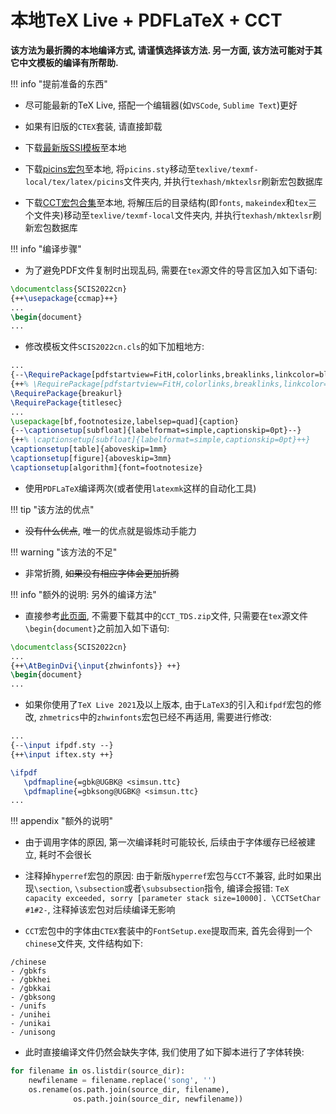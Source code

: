 # 本地TeX Live + PDFLaTeX + CCT

**该方法为最折腾的本地编译方式, 请谨慎选择该方法. 另一方面, 该方法可能对于其它中文模板的编译有所帮助.**

!!! info "提前准备的东西"

- 尽可能最新的TeX Live, 搭配一个编辑器(如`VSCode`, `Sublime Text`)更好

- 如果有旧版的`CTEX`套装, 请直接卸载

- 下载[最新版SSI模板](http://scis.scichina.com/download/ssi-template.zip)至本地

- 下载[picins宏包](http://mirrors.ctan.org/macros/latex209/contrib/picins.zip)至本地, 将`picins.sty`移动至`texlive/texmf-local/tex/latex/picins`文件夹内, 并执行`texhash/mktexlsr`刷新宏包数据库

- 下载[CCT宏包合集](./static/cct_ccmap_fonts_bundle.zip)至本地, 将解压后的目录结构(即`fonts`, `makeindex`和`tex`三个文件夹)移动至`texlive/texmf-local`文件夹内, 并执行`texhash/mktexlsr`刷新宏包数据库

!!! info "编译步骤"

- 为了避免PDF文件复制时出现乱码, 需要在`tex`源文件的导言区加入如下语句:

``` latex title="document.tex"
\documentclass{SCIS2022cn}
{++\usepackage{ccmap}++}
...
\begin{document}
...
```

- 修改模板文件`SCIS2022cn.cls`的如下加粗地方:

``` latex title="SCIS2022cn.cls"
...
{--\RequirePackage[pdfstartview=FitH,colorlinks,breaklinks,linkcolor=black,citecolor=black,filecolor=black,urlcolor=black,hyperindex,CJKbookmarks]{hyperref}--}
{++% \RequirePackage[pdfstartview=FitH,colorlinks,breaklinks,linkcolor=black,citecolor=black,filecolor=black,urlcolor=black,hyperindex,CJKbookmarks]{hyperref}++}
\RequirePackage{breakurl}
\RequirePackage{titlesec}
...
\usepackage[bf,footnotesize,labelsep=quad]{caption}
{--\captionsetup[subfloat]{labelformat=simple,captionskip=0pt}--}
{++% \captionsetup[subfloat]{labelformat=simple,captionskip=0pt}++}
\captionsetup[table]{aboveskip=1mm}
\captionsetup[figure]{aboveskip=3mm}
\captionsetup[algorithm]{font=footnotesize}
```

- 使用`PDFLaTeX`编译两次(或者使用`latexmk`这样的自动化工具)

!!! tip "该方法的优点"

- ~~没有什么优点~~, 唯一的优点就是锻炼动手能力

!!! warning "该方法的不足"

- 非常折腾, ~~如果没有相应字体会更加折腾~~

!!! info "额外的说明: 另外的编译方法"

- 直接参考[此页面](https://liam.page/2013/10/15/LaTeX-CCT-template/), 不需要下载其中的`CCT_TDS.zip`文件, 只需要在`tex`源文件`\begin{document}`之前加入如下语句:

``` latex title="document.tex"
\documentclass{SCIS2022cn}
...
{++\AtBeginDvi{\input{zhwinfonts}} ++}
\begin{document}
...
```

- 如果你使用了`TeX Live 2021`及以上版本, 由于`LaTeX3`的引入和`ifpdf`宏包的修改, `zhmetrics`中的`zhwinfonts`宏包已经不再适用, 需要进行修改:

``` latex title="texlive/xxxx/texmf-dist/tex/generic/zhmetrics/zhwinfonts.tex"
...
{--\input ifpdf.sty --}
{++\input iftex.sty ++}

\ifpdf
   \pdfmapline{=gbk@UGBK@ <simsun.ttc} 
   \pdfmapline{=gbksong@UGBK@ <simsun.ttc}
... 
```

!!! appendix "额外的说明"

- 由于调用字体的原因, 第一次编译耗时可能较长, 后续由于字体缓存已经被建立, 耗时不会很长

- 注释掉`hyperref`宏包的原因: 由于新版`hyperref`宏包与`CCT`不兼容, 此时如果出现`\section`, `\subsection`或者`\subsubsection`指令, 编译会报错: `TeX capacity exceeded, sorry [parameter stack size=10000]. \CCTSetChar #1#2-`, 注释掉该宏包对后续编译无影响

- `CCT`宏包中的字体由`CTEX`套装中的`FontSetup.exe`提取而来, 首先会得到一个`chinese`文件夹, 文件结构如下:

```text
/chinese
- /gbkfs
- /gbkhei
- /gbkkai
- /gbksong
- /unifs
- /unihei
- /unikai
- /unisong
```

- 此时直接编译文件仍然会缺失字体, 我们使用了如下脚本进行了字体转换:

```python title="convert_font.py"
for filename in os.listdir(source_dir):
    newfilename = filename.replace('song', '')
    os.rename(os.path.join(source_dir, filename), 
              os.path.join(source_dir, newfilename))
```
